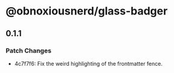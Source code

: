 # @obnoxiousnerd/glass-badger

## 0.1.1
### Patch Changes

- 4c7f7f6: Fix the weird highlighting of the frontmatter fence.
